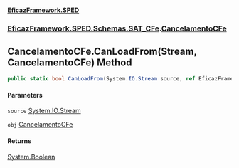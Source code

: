 #### [EficazFramework.SPED](EficazFrameworkSPED.md 'EficazFramework SPED')
### [EficazFramework.SPED.Schemas.SAT_CFe](EficazFramework.SPED.Schemas.SAT_CFe.md 'EficazFramework.SPED.Schemas.SAT_CFe').[CancelamentoCFe](EficazFramework.SPED.Schemas.SAT_CFe/CancelamentoCFe.md 'EficazFramework.SPED.Schemas.SAT_CFe.CancelamentoCFe')

## CancelamentoCFe.CanLoadFrom(Stream, CancelamentoCFe) Method

```csharp
public static bool CanLoadFrom(System.IO.Stream source, ref EficazFramework.SPED.Schemas.SAT_CFe.CancelamentoCFe obj);
```
#### Parameters

<a name='EficazFramework.SPED.Schemas.SAT_CFe.CancelamentoCFe.CanLoadFrom(System.IO.Stream,EficazFramework.SPED.Schemas.SAT_CFe.CancelamentoCFe).source'></a>

`source` [System.IO.Stream](https://docs.microsoft.com/en-us/dotnet/api/System.IO.Stream 'System.IO.Stream')

<a name='EficazFramework.SPED.Schemas.SAT_CFe.CancelamentoCFe.CanLoadFrom(System.IO.Stream,EficazFramework.SPED.Schemas.SAT_CFe.CancelamentoCFe).obj'></a>

`obj` [CancelamentoCFe](EficazFramework.SPED.Schemas.SAT_CFe/CancelamentoCFe.md 'EficazFramework.SPED.Schemas.SAT_CFe.CancelamentoCFe')

#### Returns
[System.Boolean](https://docs.microsoft.com/en-us/dotnet/api/System.Boolean 'System.Boolean')